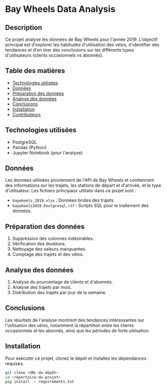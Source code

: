 # Bay Wheels Data Analysis

## Description
Ce projet analyse les données de Bay Wheels pour l'année 2019. L'objectif principal est d'explorer les habitudes d'utilisation des vélos, d'identifier des tendances et d'en tirer des conclusions sur les différents types d'utilisateurs (clients occasionnels vs abonnés).

## Table des matières
- [Technologies utilisées](#technologies-utilisées)
- [Données](#données)
- [Préparation des données](#préparation-des-données)
- [Analyse des données](#analyse-des-données)
- [Conclusions](#conclusions)
- [Installation](#installation)
- [Contributeurs](#contributeurs)

## Technologies utilisées
- PostgreSQL
- Pandas (Python)
- Jupyter Notebook (pour l'analyse)

## Données
Les données utilisées proviennent de l'API de Bay Wheels et contiennent des informations sur les trajets, les stations de départ et d'arrivée, et le type d'utilisateur. Les fichiers principaux utilisés dans ce projet sont :
- `baywheels_2019.xlsx` : Données brutes des trajets.
- `baywheels2019_Postgresql.rtf` : Scripts SQL pour le traitement des données.

## Préparation des données
1. Suppression des colonnes indésirables.
2. Vérification des doublons.
3. Nettoyage des valeurs manquantes.
4. Comptage des trajets et des vélos.

## Analyse des données
1. Analyse du pourcentage de clients et d'abonnés.
2. Analyse des trajets par mois.
3. Distribution des trajets par jour de la semaine.

## Conclusions
Les résultats de l'analyse montrent des tendances intéressantes sur l'utilisation des vélos, notamment la répartition entre les clients occasionnels et les abonnés, ainsi que les périodes de forte utilisation.

## Installation
Pour exécuter ce projet, clonez le dépôt et installez les dépendances requises.

```bash
git clone <URL-du-dépôt>
cd <répertoire-du-projet>
pip install -r requirements.txt
